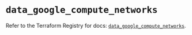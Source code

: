 # `data_google_compute_networks`

Refer to the Terraform Registry for docs: [`data_google_compute_networks`](https://registry.terraform.io/providers/hashicorp/google/5.31.1/docs/data-sources/compute_networks).
